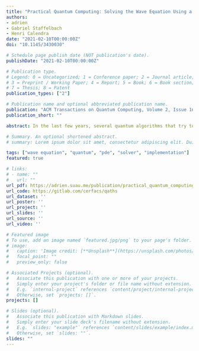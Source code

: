 ```yaml
---
title: "Practical Quantum Computing: Solving the Wave Equation Using a Quantum Approach"
authors:
- adrien
- Gabriel Staffelbach
- Henri Calendra
date: "2021-02-10T00:00:00Z"
doi: "10.1145/3430030"

# Schedule page publish date (NOT publication's date).
publishDate: "2021-02-10T00:00:00Z"

# Publication type.
# Legend: 0 = Uncategorized; 1 = Conference paper; 2 = Journal article;
# 3 = Preprint / Working Paper; 4 = Report; 5 = Book; 6 = Book section;
# 7 = Thesis; 8 = Patent
publication_types: ["2"]

# Publication name and optional abbreviated publication name.
publication: "ACM Transactions on Quantum Computing, Volume 2, Issue 1n March 2021, Article No.: 2, pp 1–35"
publication_short: ""

abstract: In the last few years, several quantum algorithms that try to address the problem of partial differential equation solving have been devised: on the one hand, “direct” quantum algorithms that aim at encoding the solution of the PDE by executing one large quantum circuit; on the other hand, variational algorithms that approximate the solution of the PDE by executing several small quantum circuits and making profit of classical optimisers. In this work, we propose an experimental study of the costs (in terms of gate number and execution time on a idealised hardware created from realistic gate data) associated with one of the “direct” quantum algorithm: the wave equation solver devised in [Costa, P.C., Jordan, S. and Ostrander, A., 2019. Quantum algorithm for simulating the wave equation. Physical Review A, 99(1), p.012323.]. We show that our implementation of the quantum wave equation solver agrees with the theoretical big-O complexity of the algorithm. We also explain in great detail the implementation steps and discuss some possibilities of improvements. Finally, our implementation proves experimentally that some PDE can be solved on a quantum computer, even if the direct quantum algorithm chosen will require error-corrected quantum chips, which are not believed to be available in the short-term.

# Summary. An optional shortened abstract.
# summary: Lorem ipsum dolor sit amet, consectetur adipiscing elit. Duis posuere tellus ac convallis placerat. Proin tincidunt magna sed ex sollicitudin condimentum.

tags: ["wave equation", "quantum", "pde", "solver", "implementation"]
featured: true

# links:
# - name: ""
#   url: ""
url_pdf: https://adrien.suau.me/publication/practical_quantum_computing_solving_the_wave_equation_using_a_quantum_approach/
url_code: https://gitlab.com/cerfacs/qaths
url_dataset: ''
url_poster: ''
url_project: ''
url_slides: ''
url_source: ''
url_video: ''

# Featured image
# To use, add an image named `featured.jpg/png` to your page's folder. 
# image:
#   caption: 'Image credit: [**Unsplash**](https://unsplash.com/photos/jdD8gXaTZsc)'
#   focal_point: ""
#   preview_only: false

# Associated Projects (optional).
#   Associate this publication with one or more of your projects.
#   Simply enter your project's folder or file name without extension.
#   E.g. `internal-project` references `content/project/internal-project/index.md`.
#   Otherwise, set `projects: []`.
projects: []

# Slides (optional).
#   Associate this publication with Markdown slides.
#   Simply enter your slide deck's filename without extension.
#   E.g. `slides: "example"` references `content/slides/example/index.md`.
#   Otherwise, set `slides: ""`.
slides: ""
---
```

